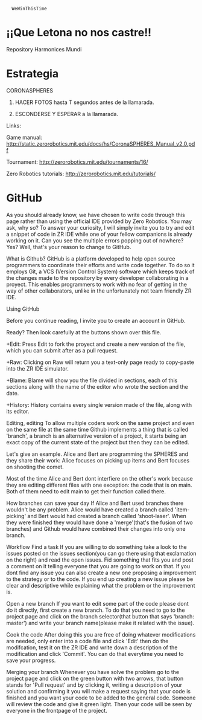       WeWinThisTime
¡¡Que Letona no nos castre!!
=============================

Repository Harmonices Mundi

Estrategia
=============
CORONASPHERES

1) HACER FOTOS hasta T segundos antes de la llamarada.

2) ESCONDERSE Y ESPERAR a la llamarada.

Links:

Game manual: http://static.zerorobotics.mit.edu/docs/hs/CoronaSPHERES_Manual_v2.0.pdf

Tournament: http://zerorobotics.mit.edu/tournaments/16/

Zero Robotics tutorials: http://zerorobotics.mit.edu/tutorials/


GitHub
==============

As you should already know, we have chosen to write code through this page rather than using the official IDE provided by Zero Robotics. You may ask, why so? To answer your curiosity, I will simply invite you to try and edit a snippet of code in ZR IDE while one of your fellow companions is already working on it. Can you see the multiple errors popping out of nowhere? Yes? Well, that's your reason to change to GitHub.

What is Github? GitHub is a platform developed to help open source programmers to coordinate their efforts and write code together. To do so it employs Git, a VCS (Version Control System) software which keeps track of the changes made to the repository by every developer collaborating in a proyect. This enables programmers to work with no fear of getting in the way of other collaborators, unlike in the unfortunately not team friendly ZR IDE.

Using GitHub


Before you continue reading, I invite you to create an account in GitHub.

Ready? Then look carefully at the buttons shown over this file.

+Edit: Press Edit to fork the proyect and create a new version of the file, which you can submit after as a pull request.

+Raw: Clicking on Raw will return you a text-only page ready to copy-paste into the ZR IDE simulator.

+Blame: Blame will show you the file divided in sections, each of this sections along with the name of the editor who wrote the section and the date.

+History: History contains every single version made of the file, along with its editor.

Editing, editing
To allow multiple coders work on the same project and even on the same file at the same time Github implements a thing that is called 'branch', a branch is an alternative version of a project, it starts being an exact copy of the current state of the project but then they can be edited.

Let's give an example. Alice and Bert are programming the SPHERES and they share their work: Alice focuses on picking up items and Bert focuses on shooting the comet.

Most of the time Alice and Bert dont interfiere on the other's work because they are editing different files with one exception: the code that is on main. Both of them need to edit main to get their function called there.

How branches can save your day
If Alice and Bert used branches there wouldn't be any problem. Alice would have created a branch called 'item-picking' and Bert would had created a branch called 'shoot-laser'. When they were finished they would have done a 'merge'(that's the fusion of two branches) and Github would have combined their changes into only one branch.

Workflow
Find a task If you are willing to do something take a look to the issues posted on the issues section(you can go there using that exclamation on the right) and read the open issues. Fid something that fits you and post a comment on it telling everyone that you are going to work on that. If you dont find any issue you can also create a new one proposing a improvement to the strategy or to the code. If you end up creating a new issue please be clear and descriptive while explaining what the problem or the improvement is.

Open a new branch If you want to edit some part of the code please dont do it directly, first create a new branch. To do that you need to go to the project page and click on the branch selector(that button that says 'branch: master') and write your branch name(please make it related with the issue).

Cook the code After doing this you are free of doing whatever modifications are needed, only enter into a code file and click 'Edit' then do the modifcation, test it on the ZR IDE and write down a description of the modification and click 'Commit'. You can do that everytime you need to save your progress.

Merging your branch Whenever you have solve the problem go to the project page and click on the green button with two arrows, that button stands for 'Pull request' and by clicking it, writing a description of your solution and confirming it you will make a request saying that your code is finished and you want your code to be added to the general code. Someone will review the code and give it green light. Then your code will be seen by everyone in the frontpage of the project.
